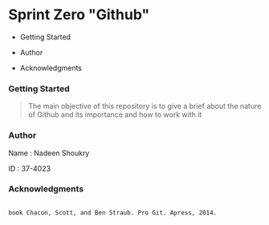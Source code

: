 # **Sprint Zero "Github"**
 
- Getting Started 
  
- Author 
  
- Acknowledgments


### Getting Started 

> The main objective of this repository 
> is to give a brief about the nature of 
> Github and its importance and how to work with it 

### Author
Name : Nadeen Shoukry

ID : 37-4023


### Acknowledgments

```sh

book Chacon, Scott, and Ben Straub. Pro Git. Apress, 2014.

```
